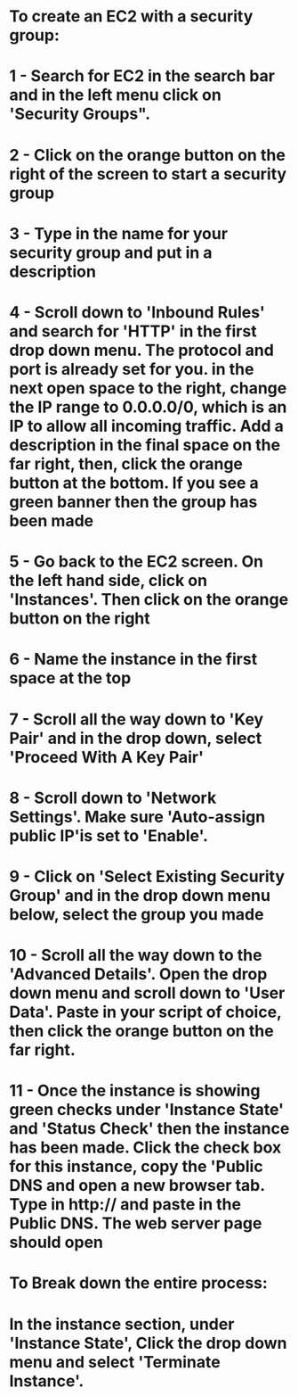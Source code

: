 # To create an EC2 with a security group:

# 1 - Search for EC2 in the search bar and in the left menu click on 'Security Groups".
# 2 - Click on the orange button on the right of the screen to start a security group
# 3 - Type in the name for your security group and put in a description 
# 4 - Scroll down to 'Inbound Rules' and search for 'HTTP' in the first drop down menu. The protocol and port is already set for you. in the next open space to the right, change the IP range to 0.0.0.0/0, which is an IP to allow all incoming traffic. Add a description in the final space on the far right, then, click the orange button at the bottom. If you see a green banner then the group has been made
# 5 - Go back to the EC2 screen. On the left hand side, click on 'Instances'. Then click on the orange button on the right
# 6 - Name the instance in the first space at the top
# 7 - Scroll all the way down to 'Key Pair' and in the drop down, select 'Proceed With A Key Pair'
# 8 - Scroll down to 'Network Settings'. Make sure 'Auto-assign public IP'is set to 'Enable'. 
# 9 - Click on 'Select Existing Security Group' and in the drop down menu below, select the group you made
# 10 - Scroll all the way down to the 'Advanced Details'. Open the drop down menu and scroll down to 'User Data'. Paste in your script of choice, then click the orange button on the far right.
# 11 - Once the instance is showing green checks under 'Instance State' and 'Status Check' then the instance has been made. Click the check box for this instance, copy the 'Public DNS and open a new browser tab. Type in http:// and paste in the Public DNS. The web server page should open






# To Break down the entire process:

# In the instance section, under 'Instance State', Click the drop down menu and select 'Terminate Instance'.

